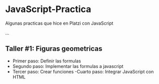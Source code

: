 # JavaScript-Practica
Algunas practicas que hice en Platzi con JavaScript

...

## Taller #1: Figuras geometricas

- Primer paso: Definir las formulas
- Segundo paso: Implementar las formulas a javascript
- Tercer paso: Crear funciones
-Cuarto paso: Integrar JavaScript con HTML
